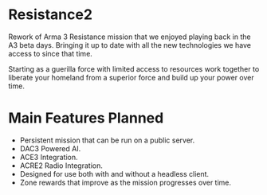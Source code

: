 # Resistance2
Rework of Arma 3 Resistance mission that we enjoyed playing back in the A3 beta days. Bringing it up to date with all the new technologies we have access to since that time.

Starting as a guerilla force with limited access to resources work together to liberate your homeland from a superior force and build up your power over time.

# Main Features Planned
- Persistent mission that can be run on a public server.
- DAC3 Powered AI.
- ACE3 Integration.
- ACRE2 Radio Integration.
- Designed for use both with and without a headless client.
- Zone rewards that improve as the mission progresses over time.

